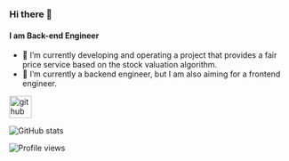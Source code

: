 ### Hi there 👋

<!--
**wimblet/wimblet** is a ✨ _special_ ✨ repository because its `README.md` (this file) appears on your GitHub profile.

Here are some ideas to get you started:

- 🔭 I’m currently working on ...
- 🌱 I’m currently learning ...
- 👯 I’m looking to collaborate on ...
- 🤔 I’m looking for help with ...
- 💬 Ask me about ...
- 📫 How to reach me: ...
- 😄 Pronouns: ...
- ⚡ Fun fact: ...
-->

#### I am Back-end Engineer

- 🔭 I’m currently developing and operating a project that provides a fair price service based on the stock valuation algorithm. 
- 🌱 I’m currently a backend engineer, but I am also aiming for a frontend engineer. 


[<img src='https://cdn.jsdelivr.net/npm/simple-icons@3.0.1/icons/github.svg' alt='github' height='40'>](https://github.com/wimblet)  

![GitHub stats](https://github-readme-stats.vercel.app/api?username=wimblet&show_icons=true)  

![Profile views](https://gpvc.arturio.dev/wimblet)  
